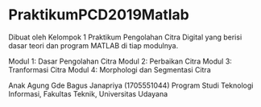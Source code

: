 # PraktikumPCD2019Matlab
Dibuat oleh Kelompok 1 Praktikum Pengolahan Citra Digital yang berisi dasar teori dan program MATLAB di tiap modulnya.

Modul 1: Dasar Pengolahan Citra
Modul 2: Perbaikan Citra
Modul 3: Tranformasi Citra
Modul 4: Morphologi dan Segmentasi Citra

Anak Agung Gde Bagus Janapriya (1705551044)
Program Studi Teknologi Informasi, Fakultas Teknik, Universitas Udayana
